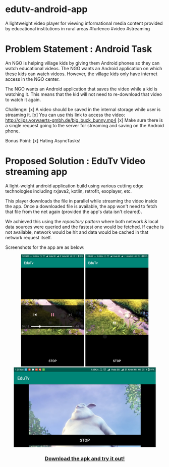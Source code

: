 # edutv-android-app
A lightweight video player for viewing informational media content provided by educational institutions in rural areas #furlenco #video #streaming


# Problem Statement : Android Task
An NGO is helping village kids by giving them Android phones so they can watch educational videos. The NGO wants an Android application on which these kids can watch videos. However, the village kids only have internet access in the NGO center.

The NGO wants an Android application that saves the video while a kid is watching it. This means that the kid will not need to re-download that video to watch it again.

Challenge:
[x] A video should be saved in the internal storage while user is streaming it.
[x] You can use this link to access the video: http://clips.vorwaerts-gmbh.de/big_buck_bunny.mp4
[x] Make sure there is a single request going to the server for streaming and saving on the Android phone.

Bonus Point:
[x] Hating AsyncTasks!

# Proposed Solution : EduTv Video streaming app
A light-weight android application build using various cutting edge technologies including rxjava2, kotlin, retrofit, exoplayer, etc.

This player downloads the file in parallel while streaming the video inside the app.
Once a downloaded file is available, the app won't need to fetch that file from the net again (provided the app's data isn't cleared).

We achieved this using the *repository pattern* where both network & local data sources were queried and the fastest one would be fetched. If cache is not available, network would be hit and data would be cached in that network request itself.

Screenshots for the app are as below:

<p align="center">
  <img src="https://github.com/asadkhan777/edutv-android-app/blob/develop/screenshots/screenshot_1_com.asadkhan.furlenco.edutv.png" width="200" title="Screenshot 1">
  
  <img src="https://github.com/asadkhan777/edutv-android-app/blob/develop/screenshots/screenshot_2_com.asadkhan.furlenco.edutv.png" width="200" alt="Screenshot 2">

<img src="https://github.com/asadkhan777/edutv-android-app/blob/develop/screenshots/screenshot_3_com.asadkhan.furlenco.edutv.png" width="450" alt="Screenshot 3">
  
  <br/>
  
<h3 align="center">
  <a href="https://github.com/asadkhan777/edutv-android-app/blob/develop/edu-tv-app.apk?raw=true">Download the apk and try it out!</a>
  <br/>
</h3>

</p>
